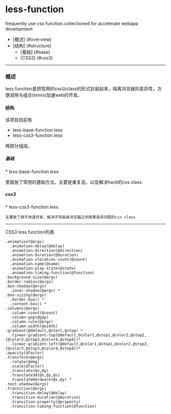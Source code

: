 less-function
=============
frequently use css function.collectioned for accelerate webapp development

* [概述] (#overview)
* [结构] (#structure)
    * [基础] (#base)
    * [CSS3] (#css3)



* * *


<h3 id="overview">概述</h3>
less function是把常用的css以class的形式封装起来，隔离浏览器的差异性，方便调用与组合(minix)加速web的开发。

<h4 id="overview">结构</h3>

该项目目前有

* less-base-function.less
* less-css3-function.less

两部分组成。

<h5 id="base">基础</h5>
* less-base-function.less

里面放了常用的基础方法，主要是重复高，以及解决hack的css class.

<h5 id="css3">css3</h5>
    * less-css3-function.less

    主要放了用于快速开发，解决不同高级浏览器之间效果差异问题的css class


* * *
CSS3 less function列表



	.animation(@args)
	  .animation-delay(@delay)
	  .animation-direction(@direction)
	  .animation-duration(@duration)
	  .animation-iteration-count(@count)
	  .animation-name(@name)
	  .animation-play-state(@state)
	  .animation-timing-function(@function)
	.background-size(@args)
	.border-radius(@args)
	.box-shadow(@args)
	  .inner-shadow(@args) *
	.box-sizing(@args)
	  .border-box() *
	  .content-box() *
	.columns(@args)
	  .column-count(@count)
	  .column-gap(@gap)
	  .column-rule(@args)
	  .column-width(@width)
	.gradient(@default,@start,@stop) *
	  .linear-gradient-top(@default,@color1,@stop1,@color2,@stop2,[@color3,@stop3,@color4,@stop4])*
	  .linear-gradient-left(@default,@color1,@stop1,@color2,@stop2,[@color3,@stop3,@color4,@stop4])*
	.opacity(@factor)
	.transform(@args)
	  .rotate(@deg)
	  .scale(@factor)
	  .translate(@x,@y)
	  .translate3d(@x,@y,@z)
	  .translateHardware(@x,@y) *
	.text-shadow(@args)
	.transition(@args)
	  .transition-delay(@delay)
	  .transition-duration(@duration)
	  .transition-property(@property)
	  .transition-timing-function(@function)